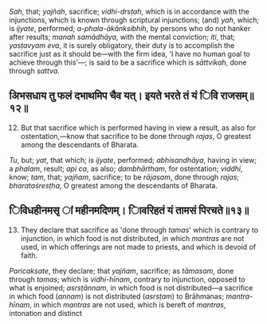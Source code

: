 *Sah*, that; *yajñah*, sacrifice; *vidhi-drsṭah*, which is in accordance with the injunctions, which is known through scriptural injunctions; (and) *yah*, which; is *ijyate*, performed; *a-phala-ākānksibhih*, by persons who do not hanker after results; *manah samādhāya*, with the mental conviction; *iti*, that; *yasṭavyam eva*, it is surely obligatory, their duty is to accomplish the sacrifice just as it should be—with the firm idea, 'I have no human goal to achieve through this'—; is said to be a sacrifice which is *sāttvikah*, done through *sattva*.

## अिभसधाय तु फलं दभाथमिप चैव यत्। इयते भरते तं यं िवि राजसम्॥१२॥

12. But that sacrifice which is performed having in view a result, as also for ostentation,—know that sacrifice to be done through *rajas*, O greatest among the descendants of Bharata.

*Tu*, but; *yat*, that which; is *ijyate*, performed; *abhisandhāya*, having in view; a *phalam*, result; *api ca*, as also; *dambhārtham*, for ostentation; *viddhi*, know; *tam*, that; *yajñam*, sacrifice; to be *rājasam*, done through *rajas*; *bharataśresṭha*, O greatest among the descendants of Bharata.

## िविधहीनमसृ ां महीनमदिणम्। ािवरिहतं यं तामसं पिरचते॥१३॥

13. They declare that sacrifice as 'done through *tamas*' which is contrary to injunction, in which food is not distributed, in which *mantras* are not used, in which offerings are not made to priests, and which is devoid of faith.

*Paricaksate*, they declare; that *yajñam*, sacrifice; as *tāmasam*, done through *tamas*; which is *vidhi-hīnam*, contrary to injunction, opposed to what is enjoined; *asrsṭānnam*, in which food is not distributed—a sacrifice in which food (*annam*) is not distributed (*asrsṭam*) to Brāhmanas; *mantra-hīnam*, in which *mantras* are not used, which is bereft of *mantras*, intonation and distinct